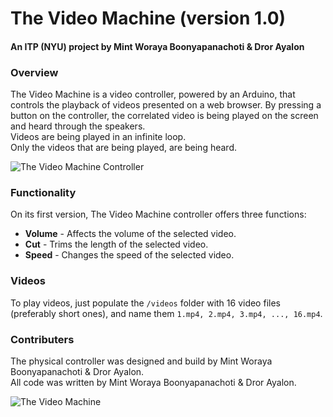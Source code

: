 # The Video Machine (version 1.0)
#### An ITP (NYU) project by Mint Woraya Boonyapanachoti & Dror Ayalon


### Overview
The Video Machine is a video controller, powered by an Arduino, that controls the playback of videos presented on a web browser.
By pressing a button on the controller, the correlated video is being played on the screen and heard through the speakers.  
Videos are being played in an infinite loop.  
Only the videos that are being played, are being heard.

![The Video Machine Controller](the_video_machine/images/DSCF4490_small.jpg)

### Functionality
On its first version, The Video Machine controller offers three functions:
- **Volume** - Affects the volume of the selected video.
- **Cut** - Trims the length of the selected video.
- **Speed** - Changes the speed of the selected video.

### Videos
To play videos, just populate the `/videos` folder with 16 video files (preferably short ones), and name them `1.mp4, 2.mp4, 3.mp4, ..., 16.mp4`.

### Contributers
The physical controller was designed and build by Mint Woraya Boonyapanachoti & Dror Ayalon.  
All code was written by Mint Woraya Boonyapanachoti & Dror Ayalon.

![The Video Machine](DSCF4498_small.jpg)

